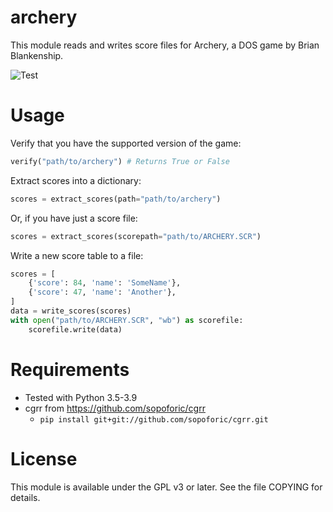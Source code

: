 archery
=======

This module reads and writes score files for Archery, a DOS game by Brian
Blankenship.

![Test](https://github.com/sopoforic/cgrr-archery/workflows/Test/badge.svg)

Usage
=====

Verify that you have the supported version of the game:

```python
verify("path/to/archery") # Returns True or False
```

Extract scores into a dictionary:

```python
scores = extract_scores(path="path/to/archery")
```

Or, if you have just a score file:

```python
scores = extract_scores(scorepath="path/to/ARCHERY.SCR")
```

Write a new score table to a file:

```python
scores = [
    {'score': 84, 'name': 'SomeName'},
    {'score': 47, 'name': 'Another'},
]
data = write_scores(scores)
with open("path/to/ARCHERY.SCR", "wb") as scorefile:
    scorefile.write(data)
```

Requirements
============

* Tested with Python 3.5-3.9
* cgrr from https://github.com/sopoforic/cgrr
    * `pip install git+git://github.com/sopoforic/cgrr.git`


License
=======

This module is available under the GPL v3 or later. See the file COPYING for
details.
